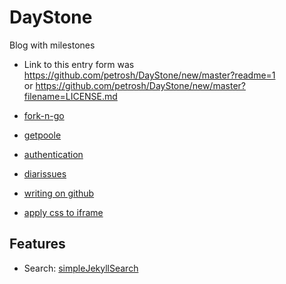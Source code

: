 # DayStone
Blog with milestones

- Link to this entry form was https://github.com/petrosh/DayStone/new/master?readme=1  
or https://github.com/petrosh/DayStone/new/master?filename=LICENSE.md  

- [fork-n-go](http://jlord.us/forkngo/)

- [getpoole](http://getpoole.com/)

- [authentication](https://developer.github.com/guides/getting-started/#authentication)

- [diarissues](https://github.com/petrosh/diarissues)

- [writing on github](https://help.github.com/articles/writing-on-github/)

- [apply css to iframe](http://stackoverflow.com/questions/217776/how-to-apply-css-to-iframe/217833#217833)

## Features

- Search: [simpleJekyllSearch](https://github.com/petrosh/raveup/blob/gh-pages/assets/js/simpleJekyllSearch.js)
